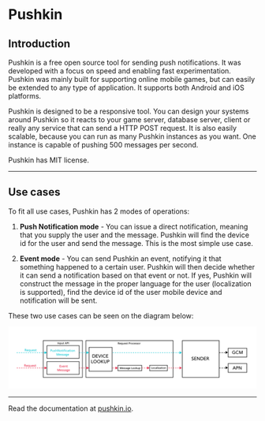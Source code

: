 
# Pushkin

## Introduction

Pushkin is a free open source tool for sending push notifications. It was developed with a focus on speed and enabling fast experimentation.
Pushkin was mainly built for supporting online mobile games, but can easily be extended to any type of application. It supports both Android and iOS platforms.

Pushkin is designed to be a responsive tool. You can design your systems around Pushkin so it reacts to your game server, database server, client or really any service that can send a HTTP POST request. It is also easily scalable, because you can run as many Pushkin instances as you want. One instance is capable of pushing 500 messages per second.

Pushkin has MIT license.

---

## Use cases

To fit all use cases, Pushkin has 2 modes of operations:

1. **Push Notification mode** - You can issue a direct notification, meaning that you supply the user and the message. Pushkin will find the device id for the user and send the message. This is the most simple use case.

2. **Event mode** - You can send Pushkin an event, notifying it that something happened to a certain user. Pushkin will then decide whether it can send a notification based on that event or not. If yes, Pushkin will construct the message in the proper language for the user (localization is supported), find the device id of the user mobile device and notification will be sent.

These two use cases can be seen on the diagram below:

![highlevel](docs/sources/img/Pushkin_Highlevel.png)

---

Read the documentation at [pushkin.io](http://pushkin.io/documentation/).
